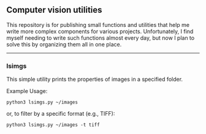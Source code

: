 ## Computer vision utilities
This repository is for publishing small functions and utilities that help me write more complex components for various projects. Unfortunately, I find myself needing to write such functions almost every day, but now I plan to solve this by organizing them all in one place.

-----
### lsimgs
This simple utility prints the properties of images in a specified folder.

Example Usage:

`python3 lsimgs.py ~/images`

or, to filter by a specific format (e.g., TIFF):

`python3 lsimgs.py ~/images -t tiff`
